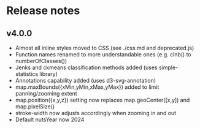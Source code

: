 # Release notes

## v4.0.0

-   Almost all inline styles moved to CSS (see ./css.md and deprecated.js)
-   Function names renamed to more understandable ones (e.g. clnb() to numberOfClasses())
-   Jenks and ckmeans classification methods added (uses simple-statistics library)
-   Annotations capability added (uses d3-svg-annotation)
-   map.maxBounds({xMin,yMin,xMax,yMax}) added to limit panning/zooming extent
-   map.position({x,y,z}) setting now replaces map.geoCenter([x,y]) and map.pixelSize()
-   stroke-width now adjusts accordingly when zooming in and out
-   Default nutsYear now 2024
